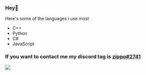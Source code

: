 ### Hey👋

Here's some of the languages i use most
- C++
- Python
- C#
- JavaScript

### If you want to contact me my discord tag is [zippo#2741](https://discord.com/users/394972765314088972)
![](https://komarev.com/ghpvc/?username=julie420&color=ff69b4)
